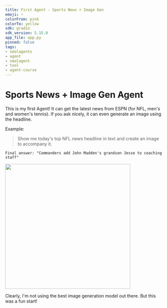 ```yaml
---
title: First Agent - Sports News + Image Gen
emoji: ⚡
colorFrom: pink
colorTo: yellow
sdk: gradio
sdk_version: 5.15.0
app_file: app.py
pinned: false
tags:
- smolagents
- agent
- smolagent
- tool
- agent-course
---
```


# Sports News + Image Gen Agent

This is my first Agent! It can get the latest news from ESPN (for NFL, men's and women's tennis). If you ask nicely, it can even generate an image using the headline. 

Example:
> Show me today's top NFL news headline in text and create an image to accompany it.

```
Final answer: "Commanders add John Madden's grandson Jesse to coaching staff"
```
<img src="https://cdn-uploads.huggingface.co/production/uploads/679d4eb1abfc5d90d94ac2b9/utdLjQTEpVrp_UaVtsM7H.png" width="400">

Clearly, I'm not using the best image generation model out there. But this was a fun start! 

